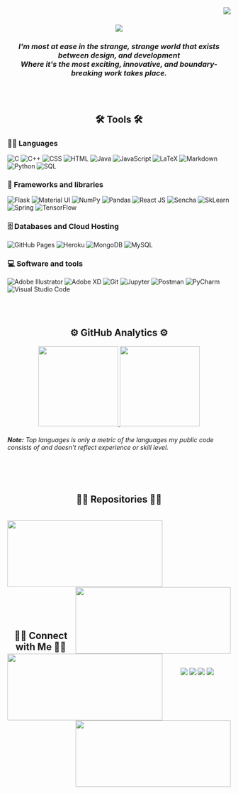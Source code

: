 <img align="right" src="https://visitor-badge.laobi.icu/badge?page_id=adarsh-k-tiwari.adarsh-k-tiwari">

<h1 align="center">
  <a href="https://git.io/typing-svg">
    <img src="https://readme-typing-svg.herokuapp.com/?lines=Hello,+There!+👋;This+is+Adarsh....;Nice+to+see+you!&center=true&size=30">
  </a>
</h1>

<h3 align="center"><I>I'm most at ease in the strange, strange world that exists between design, and development<br>Where it's the most exciting, innovative, and boundary-breaking work takes place. </I></h3>

<br><br>
<h2 align="center">🛠️ Tools 🛠️</h2>

### 👨‍💻 Languages

<p>
    <img alt="C" src="https://custom-icon-badges.herokuapp.com/badge/C-03599C.svg?logo=c-in-hexagon&logoColor=white">
    <img alt="C++" src="https://custom-icon-badges.herokuapp.com/badge/C++-9C033A.svg?logo=cpp2&logoColor=white">
    <img alt="CSS" src="https://img.shields.io/badge/CSS-1572B6.svg?logo=css3&logoColor=white">
    <img alt="HTML" src="https://img.shields.io/badge/HTML-E34F26.svg?logo=html5&logoColor=white">
    <img alt="Java" src="https://img.shields.io/badge/Java-007396.svg?logo=java&logoColor=white">
    <img alt="JavaScript" src="https://img.shields.io/badge/JavaScript-F7DF1E.svg?logo=javascript&logoColor=black">
    <img alt="LaTeX" src="https://img.shields.io/badge/LaTeX-008080.svg?logo=LaTeX&logoColor=white"></a>
    <img alt="Markdown" src="https://img.shields.io/badge/Markdown-000000.svg?logo=markdown&logoColor=white">
    <img alt="Python" src="https://img.shields.io/badge/Python-14354C.svg?logo=python&logoColor=white">
    <img alt="SQL" src="https://custom-icon-badges.herokuapp.com/badge/SQL-025E8C.svg?logo=database&logoColor=white">
   
</p>

### 🧰 Frameworks and libraries

<p>
  <img alt="Flask" src="https://img.shields.io/badge/Flask-000000?logo=flask&logoColor=white">  
  <img alt="Material UI" src="https://img.shields.io/badge/Material--UI-0081CB?logo=material-ui&logoColor=white">
  <img alt="NumPy" src="https://img.shields.io/badge/Numpy-013243.svg?logo=numpy&logoColor=white">
  <img alt="Pandas" src="https://img.shields.io/badge/Pandas-150458.svg?logo=pandas&logoColor=white">
  <img alt="React JS" src="https://img.shields.io/badge/React-20232a.svg?logo=react&logoColor=%2361DAFB">
  <img alt="Sencha" src="https://img.shields.io/badge/Sencha-044059?logo=sencha&logoColor=#95C93D">
  <img alt="SkLearn" src="https://img.shields.io/badge/scikit_learn-F7931E?logo=scikit-learn&logoColor=black">
  <img alt="Spring" src="https://img.shields.io/badge/Spring-6DB33F?logo=spring&logoColor=white">
  <img alt="TensorFlow" src="https://img.shields.io/badge/TensorFlow-FF6F00.svg?logo=TensorFlow&logoColor=black">
</p>

### 🗄️ Databases and Cloud Hosting

<p>
    <img alt="GitHub Pages" src="https://img.shields.io/badge/GitHub%20Pages-327FC7.svg?logo=github&logoColor=white">
    <img alt="Heroku" src="https://img.shields.io/badge/Heroku-430098.svg?logo=heroku&logoColor=white">
    <img alt="MongoDB" src ="https://img.shields.io/badge/MongoDB-4ea94b.svg?logo=mongodb&logoColor=white">
    <img alt="MySQL" src="https://img.shields.io/badge/MySQL-00f.svg?logo=mysql&logoColor=white">
</p>

### 💻 Software and tools

<p>
  <img alt="Adobe Illustrator" src="https://img.shields.io/badge/Adobe%20Illustrator-FF9A00?logo=adobe%20illustrator&logoColor=black">
  <img alt="Adobe XD" src="https://img.shields.io/badge/Adobe%20XD-470137?logo=Adobe%20XD&logoColor=#FF61F6">
  <img alt="Git" src="https://img.shields.io/badge/Git-F05033.svg?logo=git&logoColor=white">
  <img alt="Jupyter" src="https://img.shields.io/badge/Jupyter-F37626.svg?logo=Jupyter&logoColor=black">
  <img alt="Postman" src="https://img.shields.io/badge/Postman-FF6C37?logo=postman&logoColor=black">
  <img alt="PyCharm" src="https://img.shields.io/badge/PyCharm-000000.svg?logo=PyCharm&logoColor=white">
  <img alt="Visual Studio Code" src="https://img.shields.io/badge/Visual%20Studio%20Code-0078d7.svg?logo=visual-studio-code&logoColor=white">
  
</p>
<br><br>

<h2 align="center">⚙️ GitHub Analytics ⚙️</h2>
<p align="center">
<a href="https://github.com/AVS1508">
  <img height="180em" src="https://github-readme-stats-eight-theta.vercel.app/api?username=adarsh-k-tiwari&show_icons=true&theme=react&border_color=61dafb&border_radius=10&include_all_commits=true&count_private=true"/>
  <img height="180em" src="https://github-readme-stats-eight-theta.vercel.app/api/top-langs/?username=adarsh-k-tiwari&layout=compact&langs_count=8&theme=react&border_color=61dafb&border_radius=10"/>
</a><br>
  <h6><b>Note:</b> Top languages is only a metric of the languages my public code consists of and doesn't reflect experience or skill level.</h6>
</p>

<br><br>
<h2 align="center">👨‍💻 Repositories 👨‍💻</h2>
<br>
<div width="100%" align="center">
  <a align="left" href="https://github.com/adarsh-k-tiwari/Invoice-Management-App" title="Invoice Management Web App"><img align="left" width="350" height=150 src="https://github-readme-stats.vercel.app/api/pin/?username=adarsh-k-tiwari&repo=Invoice-Management-App&theme=react&border_color=61dafb&border_radius=10"></a>
  <a align="right" href="https://github.com/adarsh-k-tiwari/WeatherVerse" title="Weather Verse"><img align="right" width="350" height=150 src="https://github-readme-stats.vercel.app/api/pin/?username=adarsh-k-tiwari&repo=WeatherVerse&theme=react&border_color=61dafb&border_radius=10"></a><br><br><br>
  <a align="right" href="https://github.com/adarsh-k-tiwari/GSTRB" title="GTSRB Deep Learning"><img align="left" width="350" height=150 src="https://github-readme-stats.vercel.app/api/pin/?username=adarsh-k-tiwari&repo=GSTRB&theme=react&border_color=61dafb&border_radius=10"></a><br><br><br>
  <a align="left" href="https://github.com/adarsh-k-tiwari/SpaceXPrediction" title="SpaceX Falcon 9 First Stage Launch Prediction"><img align="right" width="350" height=150 src="https://github-readme-stats.vercel.app/api/pin/?username=adarsh-k-tiwari&repo=SpaceXPrediction&theme=react&border_color=61dafb&border_radius=10"></a>
</div>
<br/><br/><br/><br/><br/><br/>

<h2 align="center">🤝🏻 Connect with Me 🤝🏻</h2><br>

<div align="center">
<a href="https://www.linkedin.com/in/adarsh-k-tiwari/"><img src="https://img.shields.io/badge/-adarshktiwari-0077B5??style=flat&logo=Linkedin&logoColor=white"/></a>
<a href="mailto:tiwarikadarsh@gmail.com"><img src="https://img.shields.io/badge/-tiwarikadarsh@gmail.com-D14836?style=flat&logo=Gmail&logoColor=white"/></a>
<a href="https://www.instagram.com/adarsh_k_tiwari/"><img src="https://img.shields.io/badge/-@adarsh__k__tiwari-E4405F?style=flat&logo=Instagram&logoColor=white"/></a>
<a href="https://www.facebook.com/tiwarikadarsh/"><img src="https://img.shields.io/badge/-@tiwarikadarsh-1877F2?style=flat&logo=Facebook&logoColor=white"/></a>
</div>

